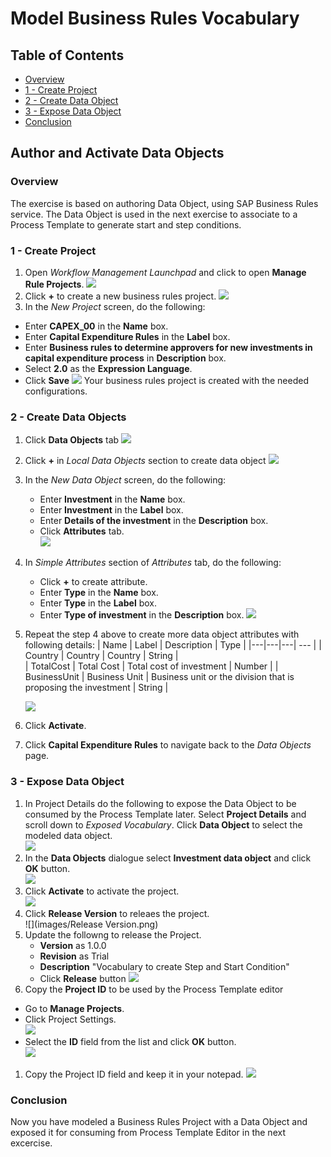 # Model Business Rules Vocabulary 

## Table of Contents
- [Overview](#section1-overview)
- [1 - Create Project](#section1-createproject)
- [2 - Create Data Object](#section1-dataobject)
- [3 - Expose Data Object](#section1-ExposeDataObject)
- [Conclusion](#Summary)

## Author and Activate Data Objects <a name="section1"></a>
### Overview <a name="section1-overview"></a>

The exercise is based on authoring Data Object, using SAP Business Rules service. The Data Object is used in the next exercise to associate to a Process Template to generate start and step conditions.  
  
### 1 - Create Project <a name="section1-createproject"></a>
1. Open *Workflow Management Launchpad* and click to open **Manage Rule Projects**.
![](images/launchpad.png)
1. Click **+** to create a new business rules project.
![](images/createproject_1.png)
1. In the *New Project* screen, do the following:
 - Enter **CAPEX_00** in the **Name** box.
 - Enter **Capital Expenditure Rules** in the **Label** box.
 - Enter **Business rules to determine approvers for new investments in capital expenditure process** in **Description** box.
 - Select **2.0** as the **Expression Language**.
 - Click **Save** 
![](images/createproject_2.png)
Your business rules project is created with the needed configurations. 

### 2 - Create Data Objects <a name="section1-dataobject"></a>
1. Click **Data Objects** tab
![](images/dataobject_1.png)
1. Click **+** in *Local Data Objects* section to create data object
![](images/dataobject_2.png)
1. In the *New Data Object* screen, do the following:
    - Enter **Investment** in the **Name** box.
    - Enter **Investment** in the **Label** box.
    - Enter **Details of the investment** in the **Description** box.
    - Click **Attributes** tab.  
     ![](images/dataobject_3.png)
1. In *Simple Attributes* section of *Attributes* tab, do the following:
    - Click **+** to create attribute.
    - Enter **Type** in the **Name** box.
    - Enter **Type** in the **Label** box.
    - Enter **Type of investment** in the **Description** box.
     ![](images/dataobject_4.png) 
1. Repeat the step 4 above to create more data object attributes with following details: 
    | Name | Label | Description | Type |
    |---|---|---| --- |
    | Country | Country | Country | String |  
    | TotalCost | Total Cost | Total cost of investment  | Number | 
    | BusinessUnit | Business Unit | Business unit or the division that is proposing the investment  | String | 
   
    ![](images/dataobject_5.png)
1. Click **Activate**. 
1. Click **Capital Expenditure Rules** to navigate back to the *Data Objects* page. 
    
### 3 - Expose Data Object<a name="section1-ExposeDataObject"></a>
1. In Project Details do the following to expose the Data Object to be consumed by the Process Template later. Select **Project Details** and scroll down to *Exposed Vocabulary*. Click **Data Object** to select the modeled data object.   
![](images/SelectDataObject.png)
1. In the **Data Objects** dialogue select **Investment data object** and click **OK** button.   
![](images/ConfirmDataObject.png)
3. Click **Activate** to activate the project.   
![](images/ActivateProject.png)
1. Click **Release Version** to releaes the project.   
![](images/Release Version.png)
1. Update the followng to release the Project.
    - **Version** as 1.0.0
    - **Revision** as Trial
    - **Description** "Vocabulary to create Step and Start Condition"
    - Click **Release** button
![](images/Release.png)
1. Copy the **Project ID** to be used by the Process Template editor
- Go to **Manage Projects**.
- Click Project Settings.    
![](images/ProjectSettings.png)
- Select the **ID** field from the list and click **OK** button.  
![](images/SelectProjectId.png)
1. Copy the Project ID field and keep it in your notepad.
![](images/CopyProjectId.png)

### Conclusion<a name="Summary"></a>
Now you have modeled a Business Rules Project with a Data Object and exposed it for consuming from Process Template Editor in the next excercise.
